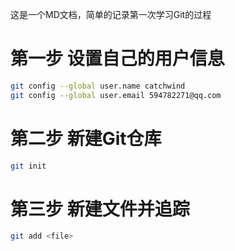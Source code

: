 这是一个MD文档，简单的记录第一次学习Git的过程

# 第一步 设置自己的用户信息

```bash
git config --global user.name catchwind
git config --global user.email 594782271@qq.com

```

# 第二步 新建Git仓库

```bash
git init

```
# 第三步 新建文件并追踪

```bash
git add <file>
```
